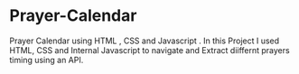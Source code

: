 # Prayer-Calendar
Prayer Calendar  using HTML , CSS and Javascript . In this Project I used HTML, CSS and Internal Javascript to navigate and Extract diiffernt prayers timing using an API.
